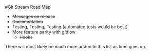 #Git Stream Road Map

- ~~Messages on release~~
- ~~Documentation~~
- ~~Testing, Testing, Testing (automated tests would be best)~~
- More feature parity with gitflow
    - ~~Hooks~~

There will most likely be much more added to this list as time goes on.

